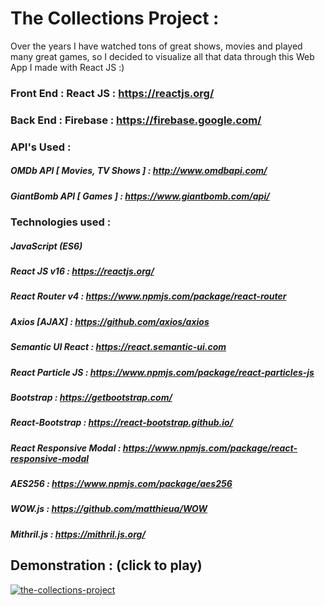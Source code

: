 # The Collections Project :
Over the years I have watched tons of great shows, movies and played many great games, so I decided  to visualize all that data through this Web App I made with React JS :)

### Front End : React JS : https://reactjs.org/
### Back End : Firebase : https://firebase.google.com/


### API's Used : 

##### OMDb API [ Movies, TV Shows ] : http://www.omdbapi.com/
##### GiantBomb API [ Games ] : https://www.giantbomb.com/api/

### Technologies used : 

##### JavaScript (ES6)
##### React JS v16 : https://reactjs.org/
##### React Router v4 : https://www.npmjs.com/package/react-router
##### Axios [AJAX] : https://github.com/axios/axios
##### Semantic UI React : https://react.semantic-ui.com
##### React Particle JS : https://www.npmjs.com/package/react-particles-js
##### Bootstrap : https://getbootstrap.com/
##### React-Bootstrap : https://react-bootstrap.github.io/
##### React Responsive Modal : https://www.npmjs.com/package/react-responsive-modal
##### AES256 : https://www.npmjs.com/package/aes256
##### WOW.js : https://github.com/matthieua/WOW
##### Mithril.js : https://mithril.js.org/


## Demonstration : (click to play)

[![the-collections-project](https://user-images.githubusercontent.com/29705703/37876685-144f265c-306e-11e8-95b2-d37e81e65974.png)](https://vimeo.com/260570731 "The Collections Project Demonstration")


